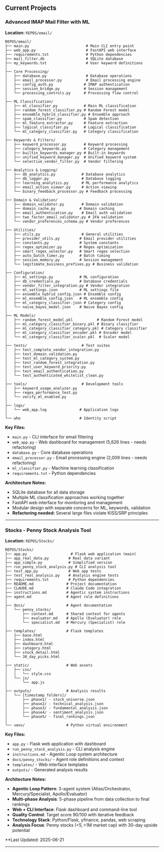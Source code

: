 ## Current Projects

### Advanced IMAP Mail Filter with ML

**Location:** `REPOS/email/`

```
REPOS/email/
├── main.py                          # Main CLI entry point
├── web_app.py                       # FastAPI web interface
├── requirements.txt                 # Python dependencies
├── mail_filter.db                   # SQLite database
├── my_keywords.txt                  # User keyword definitions
│
├── Core Processing/
│   ├── database.py                  # Database operations
│   ├── email_processor.py           # Email processing engine
│   ├── config_auth.py              # IMAP authentication
│   ├── session_bridge.py           # Session management
│   └── processing_controls.py      # Processing flow control
│
├── ML Classification/
│   ├── ml_classifier.py            # Main ML classification
│   ├── random_forest_classifier.py # Random Forest model
│   ├── ensemble_hybrid_classifier.py # Ensemble approach
│   ├── spam_classifier.py          # Spam detection
│   ├── ml_feature_extractor.py     # Feature extraction
│   ├── logical_classifier.py       # Logical classification
│   └── ml_category_classifier.py   # Category classification
│
├── Keywords & Filters/
│   ├── keyword_processor.py        # Keyword processing
│   ├── category_keywords.py        # Category management
│   ├── builtin_keywords_manager.py # Built-in keywords
│   ├── unified_keyword_manager.py  # Unified keyword system
│   └── selective_vendor_filter.py  # Vendor filtering
│
├── Analytics & Logging/
│   ├── db_analytics.py            # Database analytics
│   ├── db_logger.py               # Database logging
│   ├── learning_analytics.py      # ML performance analytics
│   ├── email_action_viewer.py     # Action viewing
│   └── binary_feedback_processor.py # Feedback processing
│
├── Domain & Validation/
│   ├── domain_validator.py        # Domain validation
│   ├── domain_cache.py           # Domain caching
│   ├── email_authentication.py    # Email auth validation
│   ├── two_factor_email_validator.py # 2FA validation
│   └── vendor_preferences_schema.py # Vendor preferences
│
├── Utilities/
│   ├── utils.py                   # General utilities
│   ├── provider_utils.py         # Email provider utilities
│   ├── constants.py              # System constants
│   ├── regex_optimizer.py        # Regex optimization
│   ├── smart_regex_selector.py   # Smart regex selection
│   ├── auto_batch_timer.py       # Batch timing
│   ├── session_memory.py         # Session management
│   └── legitimate_business_prefixes.py # Business validation
│
├── Configuration/
│   ├── ml_settings.py            # ML configuration
│   ├── db_credentials.py         # Database credentials
│   ├── vendor_filter_integration.py # Vendor integration
│   ├── ml_settings.json          # ML settings file
│   ├── ensemble_hybrid_config.json # Ensemble config
│   ├── ml_ensemble_config.json   # ML ensemble config
│   ├── ml_category_classifier.json # Category config
│   └── naive_bayes_model.json    # Naive Bayes config
│
├── ML Models/
│   ├── random_forest_model.pkl           # Random Forest model
│   ├── ml_category_classifier_binary.pkl # Binary classifier
│   ├── ml_category_classifier_category.pkl # Category classifier
│   ├── ml_category_classifier_encoder.pkl # Encoder model
│   └── ml_category_classifier_scaler.pkl  # Scaler model
│
├── tests/                         # Test suites
│   ├── test_complete_vendor_integration.py
│   ├── test_domain_validation.py
│   ├── test_ml_category_system.py
│   ├── test_random_forest_integration.py
│   ├── test_user_keyword_priority.py
│   ├── test_email_authentication.py
│   └── test_authenticated_whitelist_clean.py
│
├── tools/                         # Development tools
│   ├── keyword_usage_analyzer.py
│   ├── regex_performance_test.py
│   └── verify_ml_enabled.py
│
├── logs/
│   └── web_app.log               # Application logs
│
└── who                           # Identity script
```

**Key Files:**
- `main.py` - CLI interface for email filtering
- `web_app.py` - Web dashboard for management (5,626 lines - needs refactoring)
- `database.py` - Core database operations
- `email_processor.py` - Email processing engine (2,009 lines - needs refactoring)
- `ml_classifier.py` - Machine learning classification
- `requirements.txt` - Python dependencies

**Architecture Notes:**
- SQLite database for all data storage
- Multiple ML classification approaches working together
- FastAPI web interface for monitoring and management
- Modular design with separate concerns for ML, keywords, validation
- **Refactoring needed:** Several large files violate KISS/SRP principles

---

### Stocks - Penny Stock Analysis Tool

**Location:** `REPOS/Stocks/`

```
REPOS/Stocks/
├── app.py                    # Flask web application (main)
├── app_real_data.py         # Real data variant
├── app_simple.py            # Simplified version
├── run_penny_stock_analysis.py # CLI analysis tool
├── test_app.py              # Web app tests
├── test_real_analysis.py    # Analysis engine tests
├── requirements.txt         # Python dependencies
├── README.md               # Project documentation
├── CLAUDE.md               # Claude Code integration
├── instructions.md         # Agentic system instructions
├── agent.md                # Agent role definitions
│
├── docs/                   # Agent documentation
│   └── penny_stocks/
│       ├── context.md      # Shared context for agents
│       ├── evaluator.md    # Apollo (Evaluator) role
│       └── specialist.md   # Mercury (Specialist) role
│
├── templates/              # Flask templates
│   ├── base.html
│   ├── index.html
│   ├── dashboard.html
│   ├── category.html
│   ├── stock_detail.html
│   └── 30_day_picks.html
│
├── static/                 # Web assets
│   ├── css/
│   │   └── style.css
│   └── js/
│       └── app.js
│
├── outputs/                # Analysis results
│   └── [timestamp_folders]/
│       ├── phase1/ - stock_universe.json
│       ├── phase2/ - technical_analysis.json
│       ├── phase3/ - fundamental_analysis.json
│       ├── phase4/ - sentiment_analysis.json
│       └── phase5/ - final_rankings.json
│
└── venv/                   # Python virtual environment
```

**Key Files:**
- `app.py` - Flask web application with dashboard
- `run_penny_stock_analysis.py` - CLI analysis engine
- `instructions.md` - Agentic Loop system architecture
- `docs/penny_stocks/` - Agent role definitions and context
- `templates/` - Web interface templates
- `outputs/` - Generated analysis results

**Architecture Notes:**
- **Agentic Loop Pattern**: 3-agent system (Atlas/Orchestrator, Mercury/Specialist, Apollo/Evaluator)
- **Multi-phase Analysis**: 5-phase pipeline from data collection to final rankings
- **Web + CLI Interface**: Flask dashboard and command-line tool
- **Quality Control**: Target score 90/100 with iterative feedback
- **Technology Stack**: Python/Flask, yfinance, pandas, web scraping
- **Analysis Focus**: Penny stocks (<$5, >$1M market cap) with 30-day upside potential

**Last Updated: 2025-06-21

---
